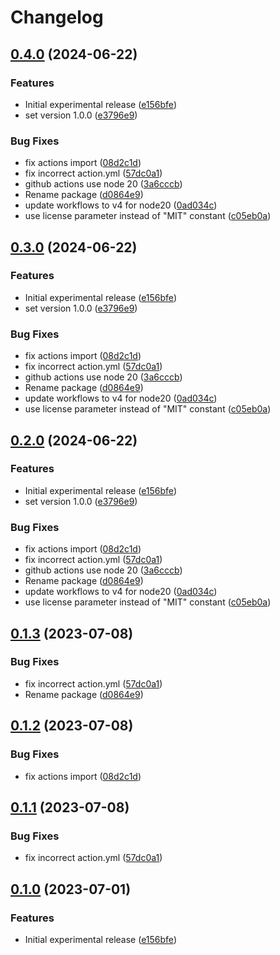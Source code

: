 # Changelog

## [0.4.0](https://github.com/akoessler/release-firefox-addon/compare/release-firefox-addon-v0.3.0...release-firefox-addon-v0.4.0) (2024-06-22)


### Features

* Initial experimental release ([e156bfe](https://github.com/akoessler/release-firefox-addon/commit/e156bfed1025c760ed3ddcfab16a3dc6c8d70a22))
* set version 1.0.0 ([e3796e9](https://github.com/akoessler/release-firefox-addon/commit/e3796e97d74cc5d0c645c7ef5217c6064cd1c49c))


### Bug Fixes

* fix actions import ([08d2c1d](https://github.com/akoessler/release-firefox-addon/commit/08d2c1ddfe342ae437c489b20e9bf99d49550e5c))
* fix incorrect action.yml ([57dc0a1](https://github.com/akoessler/release-firefox-addon/commit/57dc0a1fcd39306e0ba802b765d5c110d6af0bcf))
* github actions use node 20 ([3a6cccb](https://github.com/akoessler/release-firefox-addon/commit/3a6cccb21b7ad79183e1556600263d26a3afb413))
* Rename package ([d0864e9](https://github.com/akoessler/release-firefox-addon/commit/d0864e9f13dd002bd6c4ef63b460aacbcc38127f))
* update workflows to v4 for node20 ([0ad034c](https://github.com/akoessler/release-firefox-addon/commit/0ad034c75805a23fc854624570194f3b861a0724))
* use license parameter instead of "MIT" constant ([c05eb0a](https://github.com/akoessler/release-firefox-addon/commit/c05eb0ae99d7c993c30cb732ac294f16b3728a7a))

## [0.3.0](https://github.com/akoessler/release-firefox-addon/compare/release-firefox-addon-v0.2.0...release-firefox-addon-v0.3.0) (2024-06-22)


### Features

* Initial experimental release ([e156bfe](https://github.com/akoessler/release-firefox-addon/commit/e156bfed1025c760ed3ddcfab16a3dc6c8d70a22))
* set version 1.0.0 ([e3796e9](https://github.com/akoessler/release-firefox-addon/commit/e3796e97d74cc5d0c645c7ef5217c6064cd1c49c))


### Bug Fixes

* fix actions import ([08d2c1d](https://github.com/akoessler/release-firefox-addon/commit/08d2c1ddfe342ae437c489b20e9bf99d49550e5c))
* fix incorrect action.yml ([57dc0a1](https://github.com/akoessler/release-firefox-addon/commit/57dc0a1fcd39306e0ba802b765d5c110d6af0bcf))
* github actions use node 20 ([3a6cccb](https://github.com/akoessler/release-firefox-addon/commit/3a6cccb21b7ad79183e1556600263d26a3afb413))
* Rename package ([d0864e9](https://github.com/akoessler/release-firefox-addon/commit/d0864e9f13dd002bd6c4ef63b460aacbcc38127f))
* update workflows to v4 for node20 ([0ad034c](https://github.com/akoessler/release-firefox-addon/commit/0ad034c75805a23fc854624570194f3b861a0724))
* use license parameter instead of "MIT" constant ([c05eb0a](https://github.com/akoessler/release-firefox-addon/commit/c05eb0ae99d7c993c30cb732ac294f16b3728a7a))

## [0.2.0](https://github.com/akoessler/release-firefox-addon/compare/release-firefox-addon-v0.1.3...release-firefox-addon-v0.2.0) (2024-06-22)


### Features

* Initial experimental release ([e156bfe](https://github.com/akoessler/release-firefox-addon/commit/e156bfed1025c760ed3ddcfab16a3dc6c8d70a22))
* set version 1.0.0 ([e3796e9](https://github.com/akoessler/release-firefox-addon/commit/e3796e97d74cc5d0c645c7ef5217c6064cd1c49c))


### Bug Fixes

* fix actions import ([08d2c1d](https://github.com/akoessler/release-firefox-addon/commit/08d2c1ddfe342ae437c489b20e9bf99d49550e5c))
* fix incorrect action.yml ([57dc0a1](https://github.com/akoessler/release-firefox-addon/commit/57dc0a1fcd39306e0ba802b765d5c110d6af0bcf))
* github actions use node 20 ([3a6cccb](https://github.com/akoessler/release-firefox-addon/commit/3a6cccb21b7ad79183e1556600263d26a3afb413))
* Rename package ([d0864e9](https://github.com/akoessler/release-firefox-addon/commit/d0864e9f13dd002bd6c4ef63b460aacbcc38127f))
* update workflows to v4 for node20 ([0ad034c](https://github.com/akoessler/release-firefox-addon/commit/0ad034c75805a23fc854624570194f3b861a0724))
* use license parameter instead of "MIT" constant ([c05eb0a](https://github.com/akoessler/release-firefox-addon/commit/c05eb0ae99d7c993c30cb732ac294f16b3728a7a))

## [0.1.3](https://github.com/browser-actions/release-firefox-addon/compare/release-firefox-addon-v0.1.2...release-firefox-addon-v0.1.3) (2023-07-08)


### Bug Fixes

* fix incorrect action.yml ([57dc0a1](https://github.com/browser-actions/release-firefox-addon/commit/57dc0a1fcd39306e0ba802b765d5c110d6af0bcf))
* Rename package ([d0864e9](https://github.com/browser-actions/release-firefox-addon/commit/d0864e9f13dd002bd6c4ef63b460aacbcc38127f))

## [0.1.2](https://github.com/browser-actions/publish-firefox-addon/compare/publish-firefox-addon-v0.1.1...publish-firefox-addon-v0.1.2) (2023-07-08)


### Bug Fixes

* fix actions import ([08d2c1d](https://github.com/browser-actions/publish-firefox-addon/commit/08d2c1ddfe342ae437c489b20e9bf99d49550e5c))

## [0.1.1](https://github.com/browser-actions/publish-firefox-addon/compare/publish-firefox-addon-v0.1.0...publish-firefox-addon-v0.1.1) (2023-07-08)


### Bug Fixes

* fix incorrect action.yml ([57dc0a1](https://github.com/browser-actions/publish-firefox-addon/commit/57dc0a1fcd39306e0ba802b765d5c110d6af0bcf))

## [0.1.0](https://github.com/browser-actions/publish-firefox-addon/compare/publish-firefox-addon-v0.0.1...publish-firefox-addon-v0.1.0) (2023-07-01)


### Features

* Initial experimental release ([e156bfe](https://github.com/browser-actions/publish-firefox-addon/commit/e156bfed1025c760ed3ddcfab16a3dc6c8d70a22))

